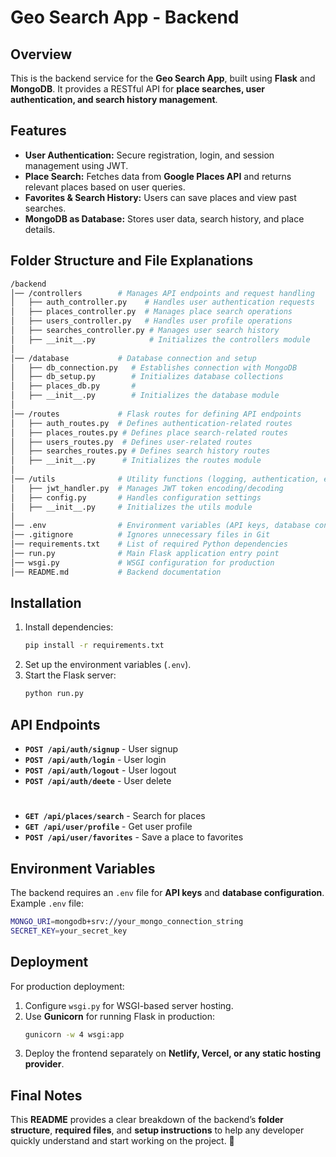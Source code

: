 # Geo Search App - Backend  

## Overview  
This is the backend service for the **Geo Search App**, built using **Flask** and **MongoDB**. It provides a RESTful API for **place searches, user authentication, and search history management**.  

## Features  
- **User Authentication:** Secure registration, login, and session management using JWT.  
- **Place Search:** Fetches data from **Google Places API** and returns relevant places based on user queries.  
- **Favorites & Search History:** Users can save places and view past searches.  
- **MongoDB as Database:** Stores user data, search history, and place details.  

## Folder Structure and File Explanations  
```bash
/backend
│── /controllers        # Manages API endpoints and request handling
│   ├── auth_controller.py    # Handles user authentication requests
│   ├── places_controller.py  # Manages place search operations
│   ├── users_controller.py   # Handles user profile operations
│   ├── searches_controller.py # Manages user search history
│   ├── __init__.py            # Initializes the controllers module
│
│── /database           # Database connection and setup
│   ├── db_connection.py   # Establishes connection with MongoDB
│   ├── db_setup.py        # Initializes database collections
│   ├── places_db.py       # 
│   ├── __init__.py        # Initializes the database module
│
│── /routes             # Flask routes for defining API endpoints
│   ├── auth_routes.py  # Defines authentication-related routes
│   ├── places_routes.py # Defines place search-related routes
│   ├── users_routes.py  # Defines user-related routes
│   ├── searches_routes.py # Defines search history routes
│   ├── __init__.py      # Initializes the routes module
│
│── /utils              # Utility functions (logging, authentication, etc.)
│   ├── jwt_handler.py  # Manages JWT token encoding/decoding
│   ├── config.py       # Handles configuration settings
│   ├── __init__.py     # Initializes the utils module
│
│── .env                # Environment variables (API keys, database connection)
│── .gitignore          # Ignores unnecessary files in Git
│── requirements.txt    # List of required Python dependencies
│── run.py              # Main Flask application entry point
│── wsgi.py             # WSGI configuration for production
│── README.md           # Backend documentation
```

## Installation
1. Install dependencies:
   ```sh
   pip install -r requirements.txt
   ```
2. Set up the environment variables (`.env`).
3. Start the Flask server:
   ```sh
   python run.py
   ```

## API Endpoints
- **`POST /api/auth/signup`** - User signup 
- **`POST /api/auth/login`** - User login
- **`POST /api/auth/logout`** - User logout
- **`POST /api/auth/deete`** - User delete
#
- **`GET /api/places/search`** - Search for places  
- **`GET /api/user/profile`** - Get user profile  
- **`POST /api/user/favorites`** - Save a place to favorites  

## Environment Variables
The backend requires an `.env` file for **API keys** and **database configuration**.  
Example `.env` file:
```sh
MONGO_URI=mongodb+srv://your_mongo_connection_string
SECRET_KEY=your_secret_key
```

## Deployment
For production deployment:
1. Configure `wsgi.py` for WSGI-based server hosting.
2. Use **Gunicorn** for running Flask in production:
   ```sh
   gunicorn -w 4 wsgi:app
   ```
3. Deploy the frontend separately on **Netlify, Vercel, or any static hosting provider**.

## Final Notes
This **README** provides a clear breakdown of the backend’s **folder structure**, **required files**, and **setup instructions** to help any developer quickly understand and start working on the project. 🚀
